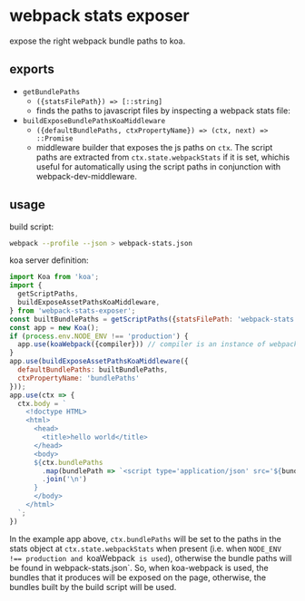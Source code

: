 # webpack stats exposer

expose the right webpack bundle paths to koa.

## exports
* `getBundlePaths`
  * `({statsFilePath}) => [::string]`
  * finds the paths to javascript files by inspecting a webpack stats file: 
* `buildExposeBundlePathsKoaMiddleware`
  * `({defaultBundlePaths, ctxPropertyName}) => (ctx, next) => ::Promise`
  * middleware builder that exposes the js paths on `ctx`. The script paths are extracted from `ctx.state.webpackStats` if it is set, whichis useful for automatically using the script paths in conjunction with webpack-dev-middleware.

## usage

build script:
```sh
webpack --profile --json > webpack-stats.json
```

koa server definition:
```js
import Koa from 'koa';
import {
  getScriptPaths,
  buildExposeAssetPathsKoaMiddleware,
} from 'webpack-stats-exposer';
const builtBundlePaths = getScriptPaths({statsFilePath: 'webpack-stats.json'})
const app = new Koa();
if (process.env.NODE_ENV !== 'production') {
  app.use(koaWebpack({compiler})) // compiler is an instance of webpack(config)
}
app.use(buildExposeAssetPathsKoaMiddleware({
  defaultBundlePaths: builtBundlePaths,
  ctxPropertyName: 'bundlePaths'
}));
app.use(ctx => {
  ctx.body = `
    <!doctype HTML>
    <html>
      <head>
        <title>hello world</title>
      </head>
      <body>
      ${ctx.bundlePaths
        .map(bundlePath => `<script type='application/json' src='${bundlePath}' ></script>`)
        .join('\n')
      }
      </body>
    </html>
  `;
})
```
In the example app above, `ctx.bundlePaths` will be set to the paths in the stats object at `ctx.state.webpackStats` when present (i.e. when `NODE_ENV !== production and `koaWebpack` is used`), otherwise the bundle paths will be found in  webpack-stats.json`.
So, when koa-webpack is used, the bundles that it produces will be exposed on the page, otherwise, the bundles built by the build script will be used.
